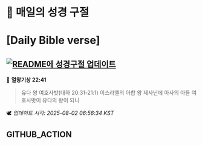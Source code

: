 # 🙏 매일의 성경 구절
# [Daily Bible verse]
## [![README에 성경구절 업데이트](https://github.com/DONGSUKA/first_test/actions/workflows/update-readme-bible.yml/badge.svg)](https://github.com/DONGSUKA/first_test/actions/workflows/update-readme-bible.yml)
<!-- START_BIBLE_VERSE -->
📖 **열왕기상 22:41**
> 유다 왕 여호사밧(대하 20:31-21:1) 이스라엘의 아합 왕 제사년에 아사의 아들 여호사밧이 유다의 왕이 되니

🕊️ _업데이트 시각: 2025-08-02 06:56:34 KST_
  <!-- END_BIBLE_VERSE -->
## GITHUB_ACTION
